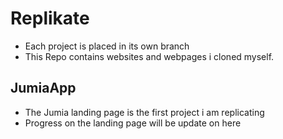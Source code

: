 # Replikate
* Each project is placed in its own branch
* This Repo contains websites and webpages i cloned myself.

## JumiaApp 
- The Jumia landing page is the first project i am replicating 
- Progress on the landing page will be update on here



